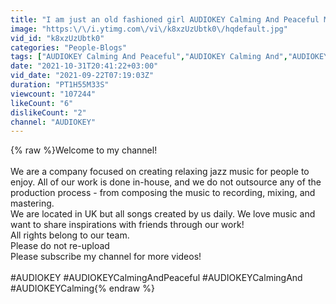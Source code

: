 ```yaml
---
title: "I am just an old fashioned girl AUDIOKEY Calming And Peaceful Music That You Can Listen To All Day"
image: "https:\/\/i.ytimg.com\/vi\/k8xzUzUbtk0\/hqdefault.jpg"
vid_id: "k8xzUzUbtk0"
categories: "People-Blogs"
tags: ["AUDIOKEY Calming And Peaceful","AUDIOKEY Calming And","AUDIOKEY Calming"]
date: "2021-10-31T20:41:22+03:00"
vid_date: "2021-09-22T07:19:03Z"
duration: "PT1H55M33S"
viewcount: "107244"
likeCount: "6"
dislikeCount: "2"
channel: "AUDIOKEY"
---
```

{% raw %}Welcome to my channel!<br /><br /> We are a company focused on creating relaxing jazz music for people to enjoy. All of our work is done in-house, and we do not outsource any of the production process - from composing the music to recording, mixing, and mastering. <br />We are located in UK but all songs created by us daily. We love music and want to share inspirations with friends through our work!<br /> All rights belong to our team.<br /> Please do not re-upload<br /> Please subscribe my channel for more videos!<br /><br /> #AUDIOKEY #AUDIOKEYCalmingAndPeaceful #AUDIOKEYCalmingAnd #AUDIOKEYCalming{% endraw %}
